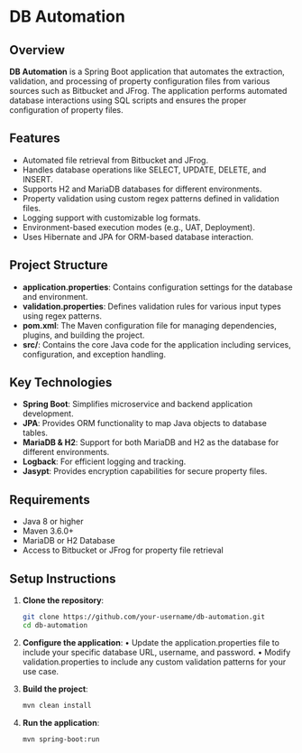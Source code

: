 # DB Automation

## Overview

**DB Automation** is a Spring Boot application that automates the extraction, validation, and processing of property configuration files from various sources such as Bitbucket and JFrog. The application performs automated database interactions using SQL scripts and ensures the proper configuration of property files.

## Features

- Automated file retrieval from Bitbucket and JFrog.
- Handles database operations like SELECT, UPDATE, DELETE, and INSERT.
- Supports H2 and MariaDB databases for different environments.
- Property validation using custom regex patterns defined in validation files.
- Logging support with customizable log formats.
- Environment-based execution modes (e.g., UAT, Deployment).
- Uses Hibernate and JPA for ORM-based database interaction.

## Project Structure

- **application.properties**: Contains configuration settings for the database and environment.
- **validation.properties**: Defines validation rules for various input types using regex patterns.
- **pom.xml**: The Maven configuration file for managing dependencies, plugins, and building the project.
- **src/**: Contains the core Java code for the application including services, configuration, and exception handling.

## Key Technologies

- **Spring Boot**: Simplifies microservice and backend application development.
- **JPA**: Provides ORM functionality to map Java objects to database tables.
- **MariaDB & H2**: Support for both MariaDB and H2 as the database for different environments.
- **Logback**: For efficient logging and tracking.
- **Jasypt**: Provides encryption capabilities for secure property files.

## Requirements

- Java 8 or higher
- Maven 3.6.0+
- MariaDB or H2 Database
- Access to Bitbucket or JFrog for property file retrieval

## Setup Instructions

1. **Clone the repository**:
   ```bash
   git clone https://github.com/your-username/db-automation.git
   cd db-automation
   ```
2. **Configure the application**:
	•	Update the application.properties file to include your specific database URL, username, and password.
	•	Modify validation.properties to include any custom validation patterns for your use case.

4. **Build the project**:
   ```bash
   mvn clean install
   ```
5. **Run the application**:
   ```bash
   mvn spring-boot:run
   ```
